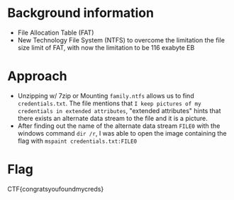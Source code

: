 # Background information
- File Allocation Table (FAT)
- New Technology File System (NTFS) to overcome the limitation the file size limit of FAT, with now the limitation to be 116 exabyte EB

# Approach
- Unzipping w/ 7zip or Mounting `family.ntfs` allows us to find `credentials.txt`. The file mentions that `I keep pictures of my credentials in extended attributes`, "extended attributes" hints that there exists an alternate data stream to the file and it is a picture. 
- After finding out the name of the alternate data stream `FILE0` with the windows command `dir /r`, I was able to open the image containing the flag with `mspaint credentials.txt:FILE0`

# Flag
CTF{congratsyoufoundmycreds}


